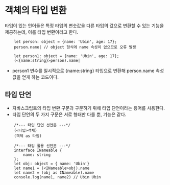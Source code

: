 # 객체의 타입 변환

<p>타입이 있는 언어들은 특정 타입의 변숫값을 다른 타입의 값으로 변환할 수 있는 기능을 제공하는데, 이를 타입 변환이라고 한다.</p>

```TS
    let person: object = {name: 'Ubin', age: 17};
    person.name| // object 형식에 name 속성이 없으므로 오류 발생

    let person1: object = {name: 'Ubin', age: 17};
    (<{name:string}>person).name|
```
- person1 변수를 일시적으로 {name:string} 타입으로 변환해 person.name 속성값을 얻게 하는 코드이다.

## 타입 단언
- 자바스크립트의 타입 변환 구문과 구분하기 위해 타입 단언이라는 용어를 사용한다.
- 타입 단언의 두 가지 구문은 서로 형태만 다를 뿐, 기능은 같다.
```TS
    /*--- 타입 단언 선언문 ---*/
    (<타입>객체)
    (객체 as 타입)
```
```TS
    /*--- 타입 활용 선언문 ---*/
    interface INameable {
        name: string
    };
    let obj: object = { name: 'Ubin'}
    let name1 = (<INameable>obj).name
    let name2 = (obj as INameable).name
    console.log(name1, name2) // Ubin Ubin
```
